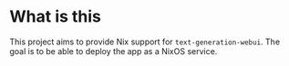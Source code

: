 # What is this
This project aims to provide Nix support for `text-generation-webui`.
The goal is to be able to deploy the app as a NixOS service.
